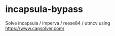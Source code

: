 # incapsula-bypass
Solve incapsula / imperva / reese84 / utmcv using https://www.capsolver.com/
                                                     